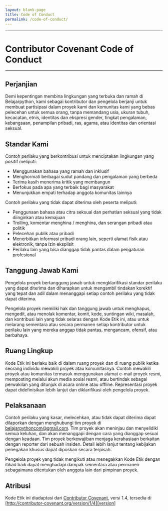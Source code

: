 ```yaml
---
layout: blank-page
title: Code of Conduct
permalink: /code-of-conduct/
---
```


---
# Contributor Covenant Code of Conduct

---
## Perjanjian

Demi kepentingan membina lingkungan yang terbuka dan ramah di Belajarpython, kami sebagai kontributor dan pengelola berjanji untuk membuat partisipasi dalam proyek kami dan komunitas kami yang bebas pelecehan untuk semua orang, tanpa memandang usia, ukuran tubuh, kecacatan, etnis, identitas dan ekspresi gender, tingkat pengalaman, kebangsaan, penampilan pribadi, ras, agama, atau identitas dan orientasi seksual.

## Standar Kami

Contoh perilaku yang berkontribusi untuk menciptakan lingkungan yang positif meliputi:

* Menggunakan bahasa yang ramah dan inklusif
* Menghormati berbagai sudut pandang dan pengalaman yang berbeda
* Terima kasih menerima kritik yang membangun
* Berfokus pada apa yang terbaik bagi masyarakat
* Menunjukkan empati terhadap anggota komunitas lainnya

Contoh perilaku yang tidak dapat diterima oleh peserta meliputi:

* Penggunaan bahasa atau citra seksual dan perhatian seksual yang tidak diinginkan atau kemajuan
* Trolling, komentar menghina / menghina, dan serangan pribadi atau politik
* Pelecehan publik atau pribadi
* Menerbitkan informasi pribadi orang lain, seperti alamat fisik atau elektronik, tanpa izin eksplisit
* Perilaku lain yang bisa dianggap tidak pantas dalam pengaturan profesional

## Tanggung Jawab Kami

Pengelola proyek bertanggung jawab untuk mengklarifikasi standar perilaku yang dapat diterima dan diharapkan untuk mengambil tindakan korektif yang tepat dan adil dalam menanggapi setiap contoh perilaku yang tidak dapat diterima.

Pengelola proyek memiliki hak dan tanggung jawab untuk menghapus, mengedit, atau menolak komentar, komit, kode, suntingan wiki, masalah, dan kontribusi lain yang tidak selaras dengan Kode Etik ini, atau untuk melarang sementara atau secara permanen setiap kontributor untuk perilaku lain yang mereka anggap tidak pantas, mengancam, ofensif, atau berbahaya.

## Ruang Lingkup

Kode Etik ini berlaku baik di dalam ruang proyek dan di ruang publik ketika seorang individu mewakili proyek atau komunitasnya. Contoh mewakili proyek atau komunitas termasuk menggunakan alamat e-mail proyek resmi, memposting melalui akun media sosial resmi, atau bertindak sebagai perwakilan yang ditunjuk di acara online atau offline. Representasi proyek dapat didefinisikan lebih lanjut dan diklarifikasi oleh pengelola proyek.

## Pelaksanaan

Contoh perilaku yang kasar, melecehkan, atau tidak dapat diterima dapat dilaporkan dengan menghubungi tim proyek di belajarpythoncom@gmail.com. Tim proyek akan meninjau dan menyelidiki semua keluhan, dan akan menanggapi dengan cara yang dianggap sesuai dengan keadaan. Tim proyek berkewajiban menjaga kerahasiaan berkaitan dengan reporter dari sebuah insiden. Detail lebih lanjut tentang kebijakan penegakan khusus dapat diposkan secara terpisah.

Pengelola proyek yang tidak mengikuti atau menegakkan Kode Etik dengan itikad baik dapat menghadapi dampak sementara atau permanen sebagaimana ditentukan oleh anggota lain dari pimpinan proyek.

## Atribusi

Kode Etik ini diadaptasi dari [Contributor Covenant][homepage], versi 1.4, tersedia di [http://contributor-covenant.org/version/1/4][version]

[homepage]: http://contributor-covenant.org
[version]: http://contributor-covenant.org/version/1/4/
